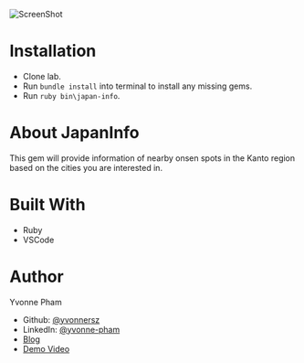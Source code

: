 ![ScreenShot](https://github.com/yvonnersz/japan-info/blob/master/japan-info-demo.jpg)

# Installation

- Clone lab.
- Run `bundle install` into terminal to install any missing gems.
- Run `ruby bin\japan-info`.

# About JapanInfo

This gem will provide information of nearby onsen spots in the Kanto region based on the cities you are interested in.

# Built With

- Ruby
- VSCode

# Author

Yvonne Pham
- Github: [@yvonnersz](https://github.com/yvonnersz) 
- LinkedIn: [@yvonne-pham](https://www.linkedin.com/in/yvonne-pham/)
- [Blog](https://yvonnersz.github.io/cli_data_gem_portfolio_project)
- [Demo Video](https://youtu.be/cvz5KbI50hA)

